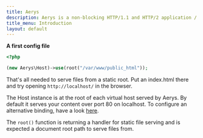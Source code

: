 ```yaml
---
title: Aerys
description: Aerys is a non-blocking HTTP/1.1 and HTTP/2 application / websocket / static file server.
title_menu: Introduction
layout: default
---
```


**A first config file**

```php
<?php

(new Aerys\Host)->use(root("/var/www/public_html"));
```

That's all needed to serve files from a static root. Put an index.html there and try opening `http://localhost/` in the browser.

The Host instance is at the root of each virtual host served by Aerys. By default it serves your content over port 80 on localhost. To configure an alternative binding, have a look [here](host_binding.md).

The `root()` function is returning a handler for static file serving and is expected a document root path to serve files from.
